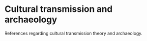 # Cultural transmission and archaeology
References regarding cultural transmission theory and archaeology.

